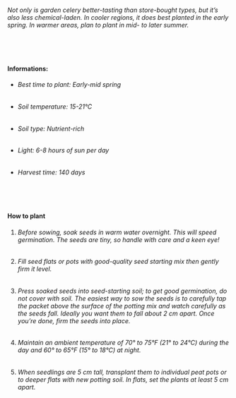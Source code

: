 ###### Not only is garden celery better-tasting than store-bought types, but it’s also less chemical-laden. In cooler regions, it does best planted in the early spring. In warmer areas, plan to plant in mid- to later summer.

###### ‎

#### Informations:

-   ###### Best time to plant: Early-mid spring
-   ###### Soil temperature: 15-21°C
-   ###### Soil type: Nutrient-rich
-   ###### Light: 6-8 hours of sun per day
-   ###### Harvest time: 140 days

###### ‎

#### How to plant

1. ###### Before sowing, soak seeds in warm water overnight. This will speed germination. The seeds are tiny, so handle with care and a keen eye!
2. ###### Fill seed flats or pots with good-quality seed starting mix then gently firm it level.
3. ###### Press soaked seeds into seed-starting soil; to get good germination, do not cover with soil. The easiest way to sow the seeds is to carefully tap the packet above the surface of the potting mix and watch carefully as the seeds fall. Ideally you want them to fall about 2 cm apart. Once you’re done, firm the seeds into place.
4. ###### Maintain an ambient temperature of 70° to 75°F (21° to 24°C) during the day and 60° to 65°F (15° to 18°C) at night.
5. ###### When seedlings are 5 cm tall, transplant them to individual peat pots or to deeper flats with new potting soil. In flats, set the plants at least 5 cm apart.
